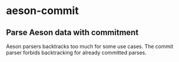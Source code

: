 # aeson-commit

## Parse Aeson data with commitment

Aeson parsers backtracks too much for some use cases. The commit
parser forbids backtracking for already committed parses.
